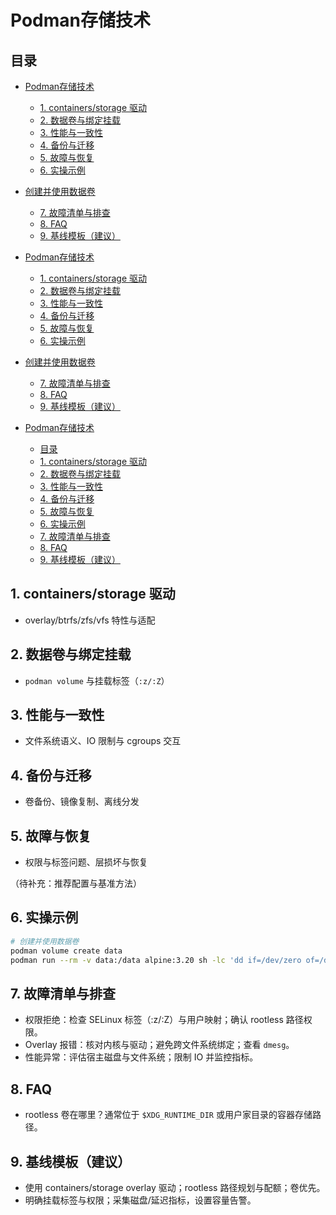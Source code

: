 # Podman存储技术

## 目录

- [Podman存储技术](#podman存储技术)
  - [1. containers/storage 驱动](#1-containersstorage-驱动)
  - [2. 数据卷与绑定挂载](#2-数据卷与绑定挂载)
  - [3. 性能与一致性](#3-性能与一致性)
  - [4. 备份与迁移](#4-备份与迁移)
  - [5. 故障与恢复](#5-故障与恢复)
  - [6. 实操示例](#6-实操示例)
- [创建并使用数据卷](#创建并使用数据卷)
  - [7. 故障清单与排查](#7-故障清单与排查)
  - [8. FAQ](#8-faq)
  - [9. 基线模板（建议）](#9-基线模板建议)

- [Podman存储技术](#podman存储技术)
  - [1. containers/storage 驱动](#1-containersstorage-驱动)
  - [2. 数据卷与绑定挂载](#2-数据卷与绑定挂载)
  - [3. 性能与一致性](#3-性能与一致性)
  - [4. 备份与迁移](#4-备份与迁移)
  - [5. 故障与恢复](#5-故障与恢复)
  - [6. 实操示例](#6-实操示例)
- [创建并使用数据卷](#创建并使用数据卷)
  - [7. 故障清单与排查](#7-故障清单与排查)
  - [8. FAQ](#8-faq)
  - [9. 基线模板（建议）](#9-基线模板建议)

- [Podman存储技术](#podman存储技术)
  - [目录](#目录)
  - [1. containers/storage 驱动](#1-containersstorage-驱动)
  - [2. 数据卷与绑定挂载](#2-数据卷与绑定挂载)
  - [3. 性能与一致性](#3-性能与一致性)
  - [4. 备份与迁移](#4-备份与迁移)
  - [5. 故障与恢复](#5-故障与恢复)
  - [6. 实操示例](#6-实操示例)
  - [7. 故障清单与排查](#7-故障清单与排查)
  - [8. FAQ](#8-faq)
  - [9. 基线模板（建议）](#9-基线模板建议)

## 1. containers/storage 驱动

- overlay/btrfs/zfs/vfs 特性与适配

## 2. 数据卷与绑定挂载

- `podman volume` 与挂载标签（`:z/:Z`）

## 3. 性能与一致性

- 文件系统语义、IO 限制与 cgroups 交互

## 4. 备份与迁移

- 卷备份、镜像复制、离线分发

## 5. 故障与恢复

- 权限与标签问题、层损坏与恢复

（待补充：推荐配置与基准方法）

## 6. 实操示例

```bash
# 创建并使用数据卷
podman volume create data
podman run --rm -v data:/data alpine:3.20 sh -lc 'dd if=/dev/zero of=/data/file bs=1M count=64 && ls -lh /data'
```

## 7. 故障清单与排查

- 权限拒绝：检查 SELinux 标签（:z/:Z）与用户映射；确认 rootless 路径权限。
- Overlay 报错：核对内核与驱动；避免跨文件系统绑定；查看 `dmesg`。
- 性能异常：评估宿主磁盘与文件系统；限制 IO 并监控指标。

## 8. FAQ

- rootless 卷在哪里？通常位于 `$XDG_RUNTIME_DIR` 或用户家目录的容器存储路径。

## 9. 基线模板（建议）

- 使用 containers/storage overlay 驱动；rootless 路径规划与配额；卷优先。
- 明确挂载标签与权限；采集磁盘/延迟指标，设置容量告警。
